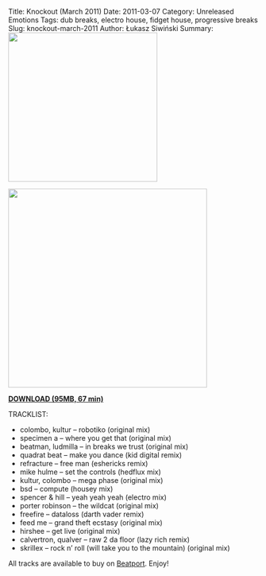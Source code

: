 Title: Knockout (March 2011)
Date: 2011-03-07
Category: Unreleased Emotions
Tags:  dub breaks, electro house, fidget house, progressive breaks
Slug: knockout-march-2011
Author: Łukasz Siwiński
Summary: <img width="300" src="https://drive.google.com/uc?export=download&id=0B2NgVbSH_izPdlkwWWRtMVRGRDQ" />

<!-- ### IMAGE ### -->
<a href ="https://drive.google.com/uc?export=download&id=0B_4_ynm06YZIX29YTW1tZnYyTFk" 
    title="DOWNLOAD" target="_blank">
    <img width="400" src="https://drive.google.com/uc?export=download&id=0B2NgVbSH_izPdlkwWWRtMVRGRDQ" />
</a>

<a href ="https://drive.google.com/file/d/0B_4_ynm06YZIX29YTW1tZnYyTFk/edit?usp=sharing" 
    title="Unreleased Emotions - Knockout (March 2011)" target="_blank">
**DOWNLOAD (95MB, 67 min)**
</a>

TRACKLIST:  

* colombo, kultur – robotiko (original mix)
* specimen a – where you get that (original mix)
* beatman, ludmilla – in breaks we trust (original mix)
* quadrat beat – make you dance (kid digital remix)
* refracture – free man (eshericks remix)
* mike hulme – set the controls (hedflux mix)
* kultur, colombo – mega phase (original mix)
* bsd – compute (housey mix)
* spencer & hill – yeah yeah yeah (electro mix)
* porter robinson – the wildcat (original mix)
* freefire – dataloss (darth vader remix)
* feed me – grand theft ecstasy (original mix)
* hirshee – get live (original mix)
* calvertron, qualver – raw 2 da floor (lazy rich remix)
* skrillex – rock n’ roll (will take you to the mountain) (original mix)

All tracks are available to buy on <a href="http://beatport.com" target="_blank">Beatport</a>.
Enjoy!